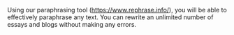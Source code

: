 Using our paraphrasing tool (https://www.rephrase.info/), you will be able to effectively paraphrase any text. You can rewrite an unlimited number of essays and blogs without making any errors. 
